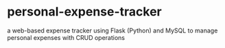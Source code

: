 # personal-expense-tracker
a web-based expense tracker using Flask (Python) and MySQL to manage personal expenses with CRUD operations
